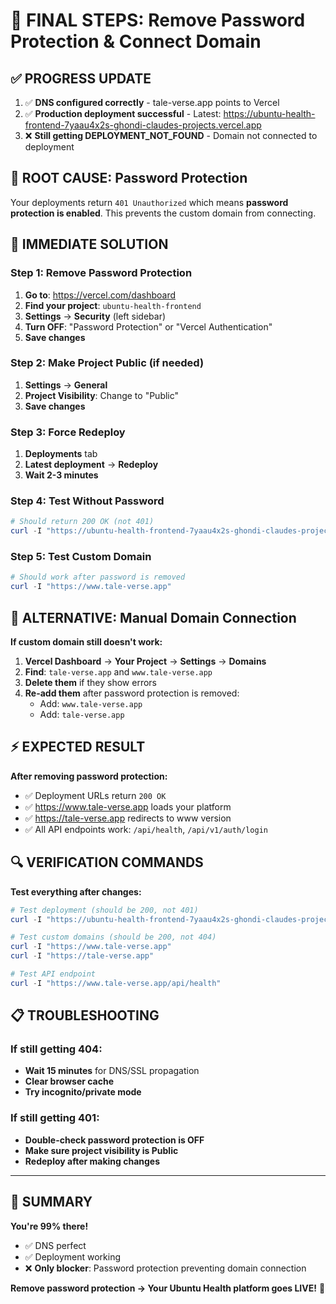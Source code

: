 # 🚨 FINAL STEPS: Remove Password Protection & Connect Domain

## ✅ PROGRESS UPDATE

1. ✅ **DNS configured correctly** - tale-verse.app points to Vercel
2. ✅ **Production deployment successful** - Latest: https://ubuntu-health-frontend-7yaau4x2s-ghondi-claudes-projects.vercel.app
3. ❌ **Still getting DEPLOYMENT_NOT_FOUND** - Domain not connected to deployment

## 🔧 ROOT CAUSE: Password Protection

Your deployments return `401 Unauthorized` which means **password protection is enabled**. This prevents the custom domain from connecting.

## 🚨 IMMEDIATE SOLUTION

### Step 1: Remove Password Protection
1. **Go to**: https://vercel.com/dashboard
2. **Find your project**: `ubuntu-health-frontend` 
3. **Settings** → **Security** (left sidebar)
4. **Turn OFF**: "Password Protection" or "Vercel Authentication"
5. **Save changes**

### Step 2: Make Project Public (if needed)
1. **Settings** → **General**
2. **Project Visibility**: Change to "Public"
3. **Save changes**

### Step 3: Force Redeploy
1. **Deployments** tab
2. **Latest deployment** → **Redeploy**
3. **Wait 2-3 minutes**

### Step 4: Test Without Password
```powershell
# Should return 200 OK (not 401)
curl -I "https://ubuntu-health-frontend-7yaau4x2s-ghondi-claudes-projects.vercel.app"
```

### Step 5: Test Custom Domain
```powershell
# Should work after password is removed
curl -I "https://www.tale-verse.app"
```

## 🎯 ALTERNATIVE: Manual Domain Connection

**If custom domain still doesn't work:**

1. **Vercel Dashboard** → **Your Project** → **Settings** → **Domains**
2. **Find**: `tale-verse.app` and `www.tale-verse.app`
3. **Delete them** if they show errors
4. **Re-add them** after password protection is removed:
   - Add: `www.tale-verse.app`
   - Add: `tale-verse.app`

## ⚡ EXPECTED RESULT

**After removing password protection:**
- ✅ Deployment URLs return `200 OK` 
- ✅ https://www.tale-verse.app loads your platform
- ✅ https://tale-verse.app redirects to www version
- ✅ All API endpoints work: `/api/health`, `/api/v1/auth/login`

## 🔍 VERIFICATION COMMANDS

**Test everything after changes:**
```powershell
# Test deployment (should be 200, not 401)
curl -I "https://ubuntu-health-frontend-7yaau4x2s-ghondi-claudes-projects.vercel.app"

# Test custom domains (should be 200, not 404)
curl -I "https://www.tale-verse.app"
curl -I "https://tale-verse.app"

# Test API endpoint
curl -I "https://www.tale-verse.app/api/health"
```

## 📋 TROUBLESHOOTING

### If still getting 404:
- **Wait 15 minutes** for DNS/SSL propagation
- **Clear browser cache** 
- **Try incognito/private mode**

### If still getting 401:
- **Double-check password protection is OFF**
- **Make sure project visibility is Public**
- **Redeploy after making changes**

---

## 🚀 SUMMARY

**You're 99% there!** 

- ✅ DNS perfect
- ✅ Deployment working  
- ❌ **Only blocker**: Password protection preventing domain connection

**Remove password protection → Your Ubuntu Health platform goes LIVE!** 🎯
